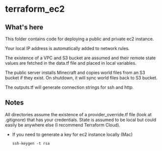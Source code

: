 # terraform_ec2

## What's here
This folder contains code for deploying a public and private ec2 instance.

Your local IP address is automatically added to network rules.

The existence of a VPC and S3 bucket are assumed and their remote state values are fetched in the data.tf file and placed in local variables.

The public server installs Minecraft and copies world files from an S3 bucket if they exist.  On shutdown, it will sync world files back to S3 bucket.

The outputs.tf will generate connection strings for ssh and http.

## Notes
All directories assume the existence of a provider_override.tf file (look at .gitignore) that has your credentials.  State is assumed to be local but could easily be anywhere else (I recommend Terraform Cloud).

- If you need to generate a key for ec2 instance locally (Mac)
  ```
  ssh-keygen -t rsa
  ```
